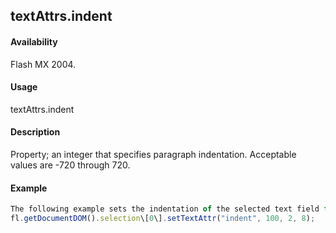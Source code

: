 ## textAttrs.indent

#### Availability

Flash MX 2004.

#### Usage

textAttrs.indent

#### Description

Property; an integer that specifies paragraph indentation. Acceptable values are -720 through 720.

#### Example

```javascript
The following example sets the indentation of the selected text field from the character at index 2 up to, but not including, the character at index 8 to 100. This can affect characters outside the specified range if they are in the same paragraph.
fl.getDocumentDOM().selection\[0\].setTextAttr("indent", 100, 2, 8);

```